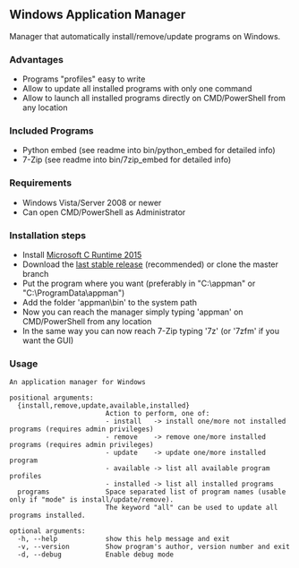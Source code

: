 ## Windows Application Manager
Manager that automatically install/remove/update programs on Windows.

### Advantages
- Programs "profiles" easy to write
- Allow to update all installed programs with only one command
- Allow to launch all installed programs directly on CMD/PowerShell from any location

### Included Programs
- Python embed (see readme into bin/python_embed for detailed info)
- 7-Zip (see readme into bin/7zip_embed for detailed info)

### Requirements
- Windows Vista/Server 2008 or newer
- Can open CMD/PowerShell as Administrator

### Installation steps
- Install [Microsoft C Runtime 2015](https://www.microsoft.com/en-us/download/details.aspx?id=48145)
- Download the [last stable release](https://github.com/MagicGreenDragon/appman/releases/latest) (recommended) or clone the master branch
- Put the program where you want (preferably in "C:\\appman" or "C:\\ProgramData\\appman")
- Add the folder 'appman\\bin' to the system path
- Now you can reach the manager simply typing 'appman' on CMD/PowerShell from any location
- In the same way you can now reach 7-Zip typing '7z' (or '7zfm' if you want the GUI)

### Usage
```
An application manager for Windows

positional arguments:
  {install,remove,update,available,installed}
                        Action to perform, one of:
                        - install   -> install one/more not installed programs (requires admin privileges)
                        - remove    -> remove one/more installed programs (requires admin privileges)
                        - update    -> update one/more installed program
                        - available -> list all available program profiles
                        - installed -> list all installed programs
  programs              Space separated list of program names (usable only if "mode" is install/update/remove).
                        The keyword "all" can be used to update all programs installed.

optional arguments:
  -h, --help            show this help message and exit
  -v, --version         Show program's author, version number and exit
  -d, --debug           Enable debug mode
```
